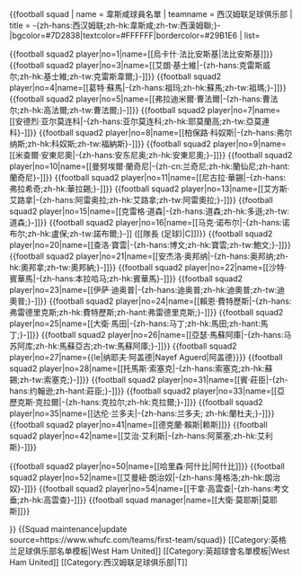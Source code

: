 {{football squad
| name        = 韋斯咸球員名單
| teamname    = 西汉姆联足球俱乐部
| title       = -{zh-hans:西汉姆联;zh-hk:韋斯咸;zh-tw:西漢姆聯;}-
|bgcolor=#7D2838|textcolor=#FFFFFF|bordercolor=#29B1E6
| list=<div>
{{football squad2 player|no=1|name=[[烏卡什·法比安斯基|法比安斯基]]}}
{{football squad2 player|no=3|name=[[艾朗·基士維|-{zh-hans:克雷斯威尔;zh-hk:基士維;zh-tw:克雷斯韋爾;}-]]}}
{{football squad2 player|no=4|name=[[葛特·蘇馬|-{zh-hans:祖玛;zh-hk:蘇馬;zh-tw:祖瑪;}-]]}}
{{football squad2 player|no=5|name=[[弗拉迪米爾·曹法爾|-{zh-hans:曹法尔;zh-hk:高法爾;zh-tw:曹法爾;}-]]}}
{{football squad2 player|no=7|name=[[安德烈·亚尔莫连科|-{zh-hans:亚尔莫连科;zh-hk:耶莫蘭高;zh-tw:亞莫連科}-]]}}
{{football squad2 player|no=8|name=[[柏保路·科奴斯|-{zh-hans:弗尔纳斯;zh-hk:科奴斯;zh-tw:福納斯}-]]}}
{{football squad2 player|no=9|name=[[米查爾·安東尼奧|-{zh-hans:安东尼奥;zh-hk:安東尼奧;}-]]}}
{{football squad2 player|no=10|name=[[曼努埃爾·蘭奇尼|-{zh-cn:兰奇尼;zh-hk:蘭仙尼;zh-hant:蘭奇尼}-]]}}
{{football squad2 player|no=11|name=[[尼古拉·華錫|-{zh-hans:弗拉希奇;zh-hk:華拉錫;}-]]}}
{{football squad2 player|no=13|name=[[艾方斯·艾路拿|-{zh-hans:阿雷奥拉;zh-hk:艾路拿;zh-tw:阿雷奧拉;}-]]}}
{{football squad2 player|no=15|name=[[克雷格·道森|-{zh-hans:道森;zh-hk:多遜;zh-tw:道森;}-]]}}
{{football squad2 player|no=16|name=[[马克·诺布尔|-{zh-hans:诺布尔;zh-hk:盧保;zh-tw:諾布爾;}-]] ([[隊長 (足球)|C]])}}
{{football squad2 player|no=20|name=[[查洛·寶雲|-{zh-hans:博文;zh-hk:寶雲;zh-tw:鮑文;}-]]}}
{{football squad2 player|no=21|name=[[安杰洛·奥邦纳|-{zh-hans:奥邦纳;zh-hk:奧邦拿;zh-tw:奧邦納;}-]]}}
{{football squad2 player|no=22|name=[[沙特·賓華馬|-{zh-hans:本拉哈马;zh-hk:賓華馬}-]]}}
{{football squad2 player|no=23|name=[[伊萨·迪奥普|-{zh-hans:迪奥普;zh-hk:迪奧普;zh-tw:迪奧普;}-]]}}
{{football squad2 player|no=24|name=[[賴恩·費特歷斯|-{zh-hans:弗雷德里克斯;zh-hk:費特歷斯;zh-hant:弗雷德里克斯;}-]]}}
{{football squad2 player|no=25|name=[[大衛·馬田|-{zh-hans:马丁;zh-hk:馬田;zh-hant:馬丁;}-]]}}
{{football squad2 player|no=26|name=[[亞瑟·馬蘇阿庫|-{zh-hans:马苏阿库;zh-hk:馬蘇亞古;zh-tw:馬蘇阿庫;}-]]}}
{{football squad2 player|no=27|name={{le|纳耶夫·阿盖德|Nayef Aguerd|阿盖德}}}}
{{football squad2 player|no=28|name=[[托馬斯·索塞克|-{zh-hans:索塞克;zh-hk:蘇錫;zh-tw:索塞克;}-]]}}
{{football squad2 player|no=31|name=[[賓·莊臣|-{zh-hans:约翰逊;zh-hant:莊臣;}-]]}}
{{football squad2 player|no=33|name=[[亞歷克斯·克拉爾|-{zh-hans:克拉尔;zh-hk:克拉爾;}-]]}}
{{football squad2 player|no=35|name=[[达伦·兰多夫|-{zh-hans:兰多夫; zh-hk:蘭杜夫;}-]]}}
{{football squad2 player|no=41|name=[[德克蘭·賴斯|赖斯]]}}
{{football squad2 player|no=42|name=[[艾治·艾利斯|-{zh-hans:阿萊塞;zh-hk:艾利斯}-]]}}
<!--{{football squad2 player|no=45|name={{link-en|麦普·杜贝科|Mipo Odubeko|-{zh-hans:杜贝科;zh-hk:奧杜比高}-}}}}-->
{{football squad2 player|no=50|name=[[哈里森·阿什比|阿什比]]}}
{{football squad2 player|no=52|name=[[艾曼紐·朗治奴|-{zh-hans:隆格洛;zh-hk:朗治奴}-]]}}
{{football squad2 player|no=54|name=[[干拿·高雲查|-{zh-hans:考文垂;zh-hk:高雲查}-]]}}
{{football squad manager|name=[[大衛·莫耶斯|莫耶斯]]}}
</div>
}}<noinclude>
{{Squad maintenance|update source=https://www.whufc.com/teams/first-team/squad}}
[[Category:英格兰足球俱乐部名单模板|West Ham United]]
[[Category:英超球會名單模板|West Ham United]]
[[Category:西汉姆联足球俱乐部|T]] 
</noinclude>